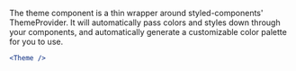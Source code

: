 The theme component is a thin wrapper around styled-components' ThemeProvider.
It will automatically pass colors and styles down through your components, and
automatically generate a customizable color palette for you to use.

```jsx
<Theme />
```